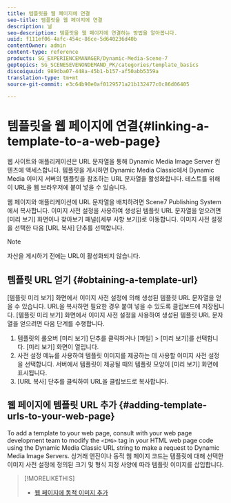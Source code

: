```yaml
---
title: 템플릿을 웹 페이지에 연결
seo-title: 템플릿을 웹 페이지에 연결
description: 널
seo-description: 템플릿을 웹 페이지에 연결하는 방법을 알아봅니다.
uuid: f111ef06-4afc-454c-86ce-5d640236d40b
contentOwner: admin
content-type: reference
products: SG_EXPERIENCEMANAGER/Dynamic-Media-Scene-7
geptopics: SG_SCENESEVENONDEMAND_PK/categories/template_basics
discoiquuid: 989dba07-448a-45b1-b157-af50abb5359a
translation-type: tm+mt
source-git-commit: e3c64b90e0af0129571a21b132477c0c86d06405

---
```



# 템플릿을 웹 페이지에 연결{#linking-a-template-to-a-web-page}

웹 사이트와 애플리케이션은 URL 문자열을 통해 Dynamic Media Image Server 컨텐츠에 액세스합니다. 템플릿을 게시하면 Dynamic Media Classic에서 Dynamic Media 이미지 서버의 템플릿을 참조하는 URL 문자열을 활성화합니다. 테스트를 위해 이 URL을 웹 브라우저에 붙여 넣을 수 있습니다.

웹 페이지와 애플리케이션에 URL 문자열을 배치하려면 Scene7 Publishing System에서 복사합니다. 이미지 사전 설정을 사용하여 생성된 템플릿 URL 문자열을 얻으려면 [미리 보기] 화면이나 찾아보기 패널([세부 사항 보기])로 이동합니다. 이미지 사전 설정을 선택한 다음 [URL 복사] 단추를 선택합니다.

>[!NOTE]
>
>자산을 게시하기 전에는 URL이 활성화되지 않습니다.

## 템플릿 URL 얻기 {#obtaining-a-template-url}

[템플릿 미리 보기] 화면에서 이미지 사전 설정에 의해 생성된 템플릿 URL 문자열을 얻을 수 있습니다. URL을 복사하면 필요한 경우 붙여 넣을 수 있도록 클립보드에 저장됩니다. [템플릿 미리 보기] 화면에서 이미지 사전 설정을 사용하여 생성된 템플릿 URL 문자열을 얻으려면 다음 단계를 수행합니다.

1. 템플릿의 롤오버 [미리 보기] 단추를 클릭하거나 [파일] > [미리 보기]를 선택합니다. [미리 보기] 화면이 열립니다.
1. 사전 설정 메뉴를 사용하여 템플릿 이미지를 제공하는 데 사용할 이미지 사전 설정을 선택합니다. 서버에서 템플릿이 제공될 때의 템플릿 모양이 [미리 보기] 화면에 표시됩니다.
1. [URL 복사] 단추를 클릭하여 URL을 클립보드로 복사합니다.

## 웹 페이지에 템플릿 URL 추가 {#adding-template-urls-to-your-web-page}

To add a template to your web page, consult with your web page development team to modify the `<IMG>` tag in your HTML web page code using the Dynamic Media Classic URL string to make a request to Dynamic Media Image Servers. 상거래 엔진이나 동적 웹 페이지 코드는 템플릿에 대해 선택한 이미지 사전 설정에 정의된 크기 및 형식 지정 사양에 따라 템플릿 이미지를 삽입합니다.

>[!MORELIKETHIS]
>
>* [웹 페이지에 동적 이미지 추가](linking-urls-web-application.md#adding_dynamic_images_to_your_web_page)

